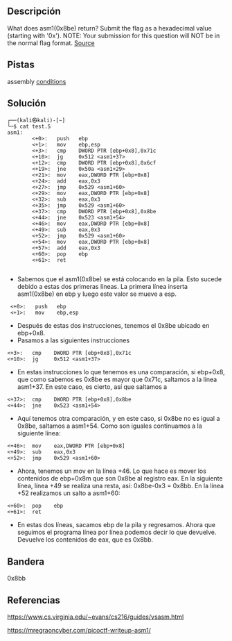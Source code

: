 ## Descripción
What does asm1(0x8be) return? Submit the flag as a hexadecimal value (starting with '0x'). NOTE: Your submission for this question will NOT be in the normal flag format. [Source](https://jupiter.challenges.picoctf.org/static/66c927e32f3d7be7a62d13a7c2250943/test.S)

## Pistas 
assembly [conditions](https://www.tutorialspoint.com/assembly_programming/assembly_conditions.htm)

## Solución
```
┌──(kali㉿kali)-[~]
└─$ cat test.S 
asm1:
        <+0>:   push   ebp
        <+1>:   mov    ebp,esp
        <+3>:   cmp    DWORD PTR [ebp+0x8],0x71c
        <+10>:  jg     0x512 <asm1+37>
        <+12>:  cmp    DWORD PTR [ebp+0x8],0x6cf
        <+19>:  jne    0x50a <asm1+29>
        <+21>:  mov    eax,DWORD PTR [ebp+0x8]
        <+24>:  add    eax,0x3
        <+27>:  jmp    0x529 <asm1+60>
        <+29>:  mov    eax,DWORD PTR [ebp+0x8]
        <+32>:  sub    eax,0x3
        <+35>:  jmp    0x529 <asm1+60>
        <+37>:  cmp    DWORD PTR [ebp+0x8],0x8be
        <+44>:  jne    0x523 <asm1+54>
        <+46>:  mov    eax,DWORD PTR [ebp+0x8]
        <+49>:  sub    eax,0x3
        <+52>:  jmp    0x529 <asm1+60>
        <+54>:  mov    eax,DWORD PTR [ebp+0x8]
        <+57>:  add    eax,0x3
        <+60>:  pop    ebp
        <+61>:  ret  


```
- Sabemos que el asm1(0x8be) se está colocando en la pila. Esto sucede debido a estas dos primeras líneas. La primera línea inserta asm1(0x8be) en ebp y luego este valor se mueve a esp.
```
 <+0>:   push   ebp
 <+1>:   mov    ebp,esp
```
- Después de estas dos instrucciones, tenemos el 0x8be ubicado en ebp+0x8.
- Pasamos a las siguientes instrucciones
```
<+3>:   cmp    DWORD PTR [ebp+0x8],0x71c
<+10>:  jg     0x512 <asm1+37>
```
- En estas instrucciones lo que tenemos es una comparación, si ebp+0x8, que como sabemos es 0x8be es mayor que 0x71c, saltamos a la línea asm1+37. En este caso, es cierto, así que saltamos a

```
<+37>:  cmp    DWORD PTR [ebp+0x8],0x8be
<+44>:  jne    0x523 <asm1+54>
```
- Aquí tenemos otra comparación, y en este caso, si 0x8be no es igual a 0x8be, saltamos a asm1+54. Como son iguales continuamos a la siguiente línea:
```
<+46>:  mov    eax,DWORD PTR [ebp+0x8]
<+49>:  sub    eax,0x3
<+52>:  jmp    0x529 <asm1+60>
```

- Ahora, tenemos un mov en la línea +46. Lo que hace es mover los contenidos de ebp+0x8m que son 0x8be al registro eax. En la siguiente línea, línea +49 se realiza una resta, así: 0x8be-0x3 = 0x8bb. En la línea +52 realizamos un salto a asm1+60:
```
<+60>:  pop    ebp
<+61>:  ret  
```
-  En estas dos líneas, sacamos ebp de la pila y regresamos. Ahora que seguimos el programa línea por línea podemos decir lo que devuelve. Devuelve los contenidos de eax, que es 0x8bb.

## Bandera
0x8bb

## Referencias
https://www.cs.virginia.edu/~evans/cs216/guides/vsasm.html

https://mregraoncyber.com/picoctf-writeup-asm1/